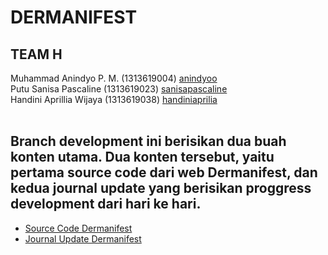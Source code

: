 # DERMANIFEST


## TEAM H
Muhammad Anindyo P. M. (1313619004) <a href = "https://github.com/anindyoo"> anindyoo </a> <br>
Putu Sanisa Pascaline (1313619023) <a href = "https://github.com/sanisapascaline"> sanisapascaline </a> <br>
Handini Aprillia Wijaya (1313619038) <a href = "https://github.com/teamh-ilkom19unj"> handiniaprilia </a> <br> <br> 

## Branch development ini berisikan dua buah konten utama. Dua konten tersebut, yaitu pertama source code dari web Dermanifest, dan kedua journal update yang berisikan proggress development dari hari ke hari.
* <a href="https://github.com/teamh-ilkom19unj/DERMANIFEST/tree/development/dermanifest">Source Code Dermanifest </a>
* <a href="https://github.com/teamh-ilkom19unj/DERMANIFEST/blob/development/journal_updates.md"> Journal Update Dermanifest </a>
